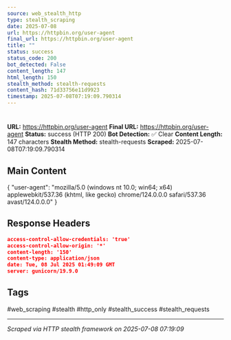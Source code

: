 ```yaml
---
source: web_stealth_http
type: stealth_scraping
date: 2025-07-08
url: https://httpbin.org/user-agent
final_url: https://httpbin.org/user-agent
title: ""
status: success
status_code: 200
bot_detected: False
content_length: 147
html_length: 150
stealth_method: stealth-requests
content_hash: 71d33756e11d9923
timestamp: 2025-07-08T07:19:09.790314
---
```


#

**URL:** https://httpbin.org/user-agent
**Final URL:** https://httpbin.org/user-agent
**Status:** success (HTTP 200)
**Bot Detection:** ✅ Clear
**Content Length:** 147 characters
**Stealth Method:** stealth-requests
**Scraped:** 2025-07-08T07:19:09.790314

## Main Content

{ "user-agent": "mozilla/5.0 (windows nt 10.0; win64; x64) applewebkit/537.36 (khtml, like gecko) chrome/124.0.0.0 safari/537.36 avast/124.0.0.0" }







## Response Headers

```json
access-control-allow-credentials: 'true'
access-control-allow-origin: '*'
content-length: '150'
content-type: application/json
date: Tue, 08 Jul 2025 01:49:09 GMT
server: gunicorn/19.9.0

```

## Tags

#web_scraping #stealth #http_only #stealth_success #stealth_requests

---
*Scraped via HTTP stealth framework on 2025-07-08 07:19:09*
